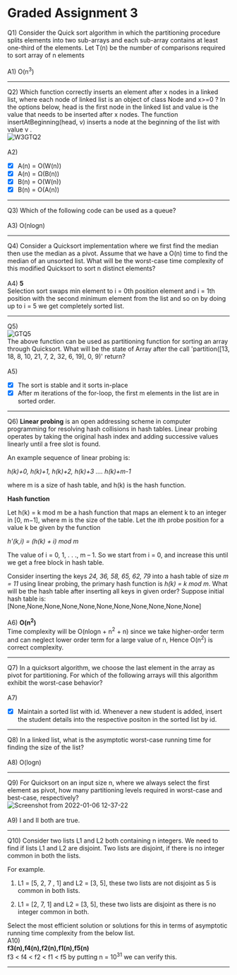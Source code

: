 # Graded Assignment 3

Q1)
Consider the Quick sort algorithm in which the partitioning procedure splits elements into two sub-arrays and each sub-array contains at least one-third of the elements. Let T(n) be the number of comparisons required to sort array of n elements
 </br></br>
A1) O(n<sup>3</sup>)
__________________________________________________________________________________________________________________________
Q2) 
Which function correctly inserts an element after x nodes in a linked list, where each node of linked list is an object of class Node and x>=0 ? In the options below,
head is the first node in the linked list and value is the value that needs to be inserted after x nodes.
The function insertAtBeginning(head, v) inserts a node at the beginning of the list with value v .</br>
![W3GTQ2](https://github.com/NebulaTris/pdsa-iitm/assets/94922914/93ada56e-9fd0-49b5-9221-5819b39b5cb5)
 </br></br>
 A2)
- [x] A(n) = O(W(n))
- [x] A(n) = Ω(B(n))
- [x] B(n) = O(W(n))
- [x] B(n) = O(A(n))
__________________________________________________________________________________________________________________________
Q3)
Which of the following code can be used as a queue?
</br></br>
A3)
O(nlogn)
__________________________________________________________________________________________________________________________
Q4)
Consider a Quicksort implementation where we first find the median then use the median as a pivot. Assume that we have a O(n) time to find the median of an unsorted list. What will be the worst-case time complexity of this modified Quicksort to sort n distinct elements?
 </br></br>
A4) **5**</br>
Selection sort swaps min element to i = 0th position element and i = 1th position with the second minimum element from the list and so on by doing up to i = 5 we get completely sorted list.
__________________________________________________________________________________________________________________________
Q5)
 </br>
![GTQ5](https://github.com/NebulaTris/pdsa-iitm/assets/94922914/121b0318-587c-42e8-b439-f1b71d94a589)
 </br>
 The above function can be used as partitioning function for sorting an array through Quicksort. What will be the state of Array after the call 'partition([13, 18, 8, 10, 21, 7, 2, 32, 6, 19], 0, 9)' return?  </br></br>
A5)
- [x] The sort is stable and it sorts in-place
- [x] After m iterations of the for-loop, the first m elements in the list are in sorted order.
__________________________________________________________________________________________________________________________
Q6)
**Linear probing** is an open addressing scheme in computer programming for resolving hash collisions in hash tables. Linear probing operates by taking the original hash index and adding successive values linearly until a free slot is found.</br>

An example sequence of linear probing is:</br>

<i>h(k)+0, h(k)+1, h(k)+2, h(k)+3 .... h(k)+m-1</i></br>

where m is a size of hash table, and h(k) is the hash function.</br>

**Hash function**</br>

Let h(k) = k mod m be a hash function that maps an element k to an integer in [0, m−1], where m is the size of the table. Let the  ith probe position for a value k be given by the function</br>

<i>h'(k,i) = (h(k) + i) mod m </i></br>

The value of i = 0, 1, . . ., m – 1. So we start from i = 0, and increase this until we get a free block in hash table.</br>

Consider inserting the keys <i>24, 36, 58, 65, 62, 79</i> into a hash table of size <i>m = 11</i> using linear probing, the primary hash function is <i>h(k) = k mod m</i>. What will be the hash table after inserting all keys in given order? Suppose initial hash table is: </br>
[None,None,None,None,None,None,None,None,None,None,None]
 </br></br>
A6)
**O(n<sup>2</sup>)**</br>
Time complexity will be O(nlogn + n<sup>2</sup> + n) since we take higher-order term and can neglect lower order term for a large value of n, Hence O(n<sup>2</sup>) is correct complexity.
__________________________________________________________________________________________________________________________
Q7)
In a quicksort algorithm, we choose the last element in the array as pivot for partitioning. For which of the following arrays will this algorithm exhibit the worst-case behavior?
 </br></br>
A7)
- [x] Maintain a sorted list with id. Whenever a new student is added, insert the student details into the respective positon in the sorted list by id.
__________________________________________________________________________________________________________________________
Q8)
In a linked list, what is the asymptotic worst-case running time for finding the size of the list?
 </br></br>
A8)
O(logn)
__________________________________________________________________________________________________________________________
Q9)
For Quicksort on an input size n, where we always select the first element as pivot, how many partitioning levels required in worst-case and best-case, respectively?
</br>
![Screenshot from 2022-01-06 12-37-22](https://github.com/NebulaTris/pdsa-iitm/assets/94922914/b3573592-7e26-4d10-99fa-6c24f32788bf)
</br></br>
A9)
I and II both are true.
__________________________________________________________________________________________________________________________
Q10)
Consider two lists L1 and L2 both containing n integers. We need to find if lists L1 and L2 are disjoint. Two lists are disjoint, if there is no integer common in both the lists. </br>

For example.</br>

1.  L1 = [5, 2, 7 , 1] and L2 = [3, 5], these two lists are not disjoint as 5 is common in both lists.</br>

2. L1 = [2, 7, 1] and L2 = [3, 5], these two lists are disjoint as there is no integer common in both.</br>

Select the most efficient solution or solutions for this in terms of asymptotic running time complexity from the below list. 
</br>
A10)</br>
<strong>f3(n),f4(n),f2(n),f1(n),f5(n)</strong></br>
f3 < f4 < f2 < f1 < f5 by putting n = 10<sup>31</sup> we can verify this.
__________________________________________________________________________________________________________________________
